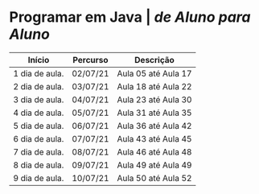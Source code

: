 # Programar em Java | _de Aluno para Aluno_

  Início      |   Percurso  |     Descrição     |
:-----------: |:-----------:|:-----------------:|
1 dia de aula.|  02/07/21   | Aula 05 até Aula 17 
2 dia de aula.|  03/07/21   | Aula 18 até Aula 22
3 dia de aula.|  04/07/21   | Aula 23 até Aula 30
4 dia de aula.|  05/07/21   | Aula 31 até Aula 35
5 dia de aula.|  06/07/21   | Aula 36 até Aula 42
6 dia de aula.|  07/07/21   | Aula 43 até Aula 45
7 dia de aula.|  08/07/21   | Aula 46 até Aula 48
8 dia de aula.|  09/07/21   | Aula 49 até Aula 49
9 dia de aula.|  10/07/21   | Aula 50 até Aula 52